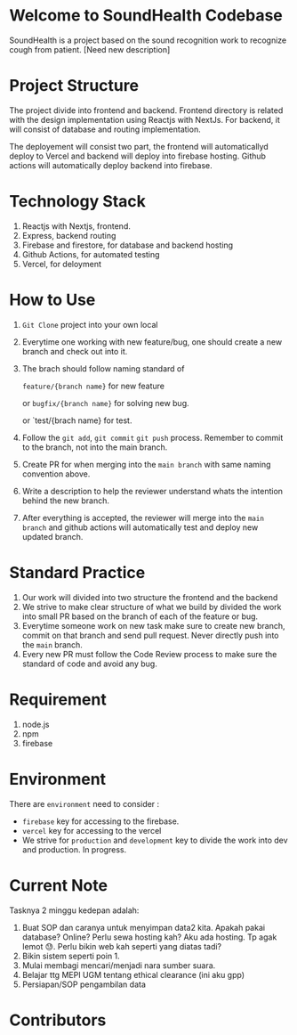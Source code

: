 # Welcome to SoundHealth Codebase

SoundHealth is a project based on the sound recognition work to recognize cough from patient. [Need new description]

# Project Structure 
The project divide into frontend and backend. Frontend directory is related with the design implementation using Reactjs with NextJs. For backend, it will consist of database and routing implementation. 

The deployement will consist two part, the frontend will automaticallyd deploy to Vercel and backend will deploy into firebase hosting. Github actions will automatically deploy backend into firebase. 

# Technology Stack
1. Reactjs with Nextjs, frontend. 
2. Express, backend routing 
3. Firebase and firestore, for database and backend hosting
4. Github Actions, for automated testing
5. Vercel, for deloyment


# How to Use
1. `Git Clone` project into your own local 
2. Everytime one working with new feature/bug, one should create a new branch and check out into it. 
3. The brach should follow naming standard of 
    
    `feature/{branch name}` for new feature 
    
    or `bugfix/{branch name}` for solving new bug.
    
    or `test/{brach name} for test.
4. Follow the `git add`, `git commit` `git push` process. Remember to commit to the branch, not into the main branch.  
5. Create PR for when merging into the `main branch` with same naming convention above. 
6. Write a description to help the reviewer understand whats the intention behind the new branch.
7. After everything is accepted, the reviewer will merge into the `main branch` and github actions will automatically test and deploy new updated branch. 

# Standard Practice
1. Our work will divided into two structure the frontend and the backend
2. We strive to make clear structure of what we build by divided the work into small PR based on the branch of each of the feature or bug. 
3. Everytime someone work on new task make sure to create new branch, commit on that branch and send pull request. Never directly push into the `main` branch. 
4. Every new PR must follow the Code Review process to make sure the standard of code and avoid any bug.

# Requirement 
1. node.js
2. npm
3. firebase

# Environment 
There are `environment` need to consider : 
- `firebase` key for accessing to the firebase.
- `vercel` key for accessing to the vercel
- We strive for `production` and `development` key to divide the work into dev and production. In progress. 


# Current Note 
Tasknya 2 minggu kedepan adalah:
1. Buat SOP dan caranya untuk menyimpan data2 kita. Apakah pakai database? Online? Perlu sewa hosting kah? Aku ada hosting. Tp agak lemot 😓. Perlu bikin web kah seperti yang diatas tadi?
2. Bikin sistem seperti poin 1.
3. Mulai membagi mencari/menjadi nara sumber suara.
4. Belajar ttg MEPI UGM tentang ethical clearance (ini aku gpp)
5. Persiapan/SOP pengambilan data

# Contributors